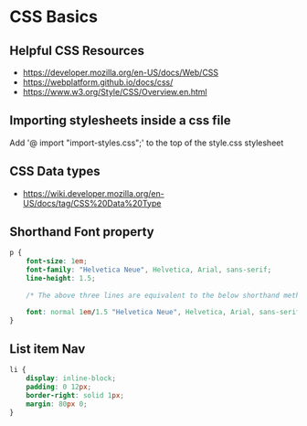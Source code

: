 # CSS Basics

## Helpful CSS Resources

- https://developer.mozilla.org/en-US/docs/Web/CSS
- https://webplatform.github.io/docs/css/
- https://www.w3.org/Style/CSS/Overview.en.html

## Importing stylesheets inside a css file

Add '@ import "import-styles.css";' to the top of the style.css stylesheet 

## CSS Data types

- https://wiki.developer.mozilla.org/en-US/docs/tag/CSS%20Data%20Type

## Shorthand Font property

```css
p {
    font-size: 1em;
    font-family: "Helvetica Neue", Helvetica, Arial, sans-serif;
    line-height: 1.5;
    
    /* The above three lines are equivalent to the below shorthand method */

    font: normal 1em/1.5 "Helvetica Neue", Helvetica, Arial, sans-serif;
}


```

## List item Nav

```css 
li {
    display: inline-block;
    padding: 0 12px;
    border-right: solid 1px;
    margin: 80px 0;
}

```